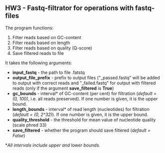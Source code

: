 ## HW3 - Fastq-filtrator for operations with fastq-files

The program functions:
1. Filter reads based on GC-content
2. Filter reads based on length
3. Filter reads based on quality (Q-score)
4. Save filtered reads to file

It takes the following arguments:
- **input_fastq** - the path to file .fatstq
- **output_file_prefix** - prefix to output files ("_passed.fastq" will be added to output with correct reads and 
"_failed.fastq" for output with filtered reads (only if the argument **save_filtered** is **True**)
- **gc_bounds** - interval* of GC-content (per cent) for filtration (_default = (0, 100)_, i.e. all reads preserved). If one number is given, it is the upper bound.
- **length_bounds** - interval* of read length (nucleotides) for filtration (_default = (0, 2^32)_). If one number is given, it is the upper bound.
- **quality_threshold** - the threshold for mean value of nucleotide quality (scale phred 33)
- **save_filtered** - whether the program should save filtered (_default = False_)

*_All intervals include upper and lower bounds._
